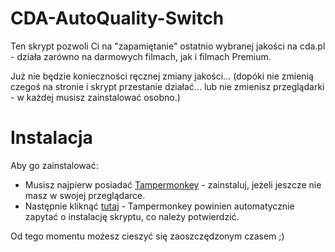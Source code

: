 # CDA-AutoQuality-Switch
Ten skrypt pozwoli Ci na "zapamiętanie" ostatnio wybranej jakości na cda.pl - działa zarówno na darmowych filmach, jak i filmach Premium.

Już nie będzie konieczności ręcznej zmiany jakości... (dopóki nie zmienią czegoś na stronie i skrypt przestanie działać... lub nie zmienisz przeglądarki - w każdej musisz zainstalować osobno.)

# Instalacja

Aby go zainstalować:
* Musisz najpierw posiadać [Tampermonkey](https://tampermonkey.net) - zainstaluj, jeżeli jeszcze nie masz w swojej przeglądarce.
* Następnie kliknąć [tutaj](https://github.com/fapkamaster/CDA-AutoQuality-Switch/raw/main/cda_autoquality_switch.user.js) - Tampermonkey powinien automatycznie zapytać o instalację skryptu, co należy potwierdzić.

Od tego momentu możesz cieszyć się zaoszczędzonym czasem ;)
